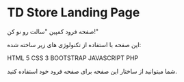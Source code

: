 # TD Store Landing Page
صفحه فرود کمپین "سالت رو نو کن!" 

این صفحه با استفاده از تکنولوژی های زیر ساخته شده:

HTML 5
CSS 3
BOOTSTRAP
JAVASCRIPT
PHP

شما میتوانید از ساختار این صفحه برای صفحه فرود خود استفاده کنید.
